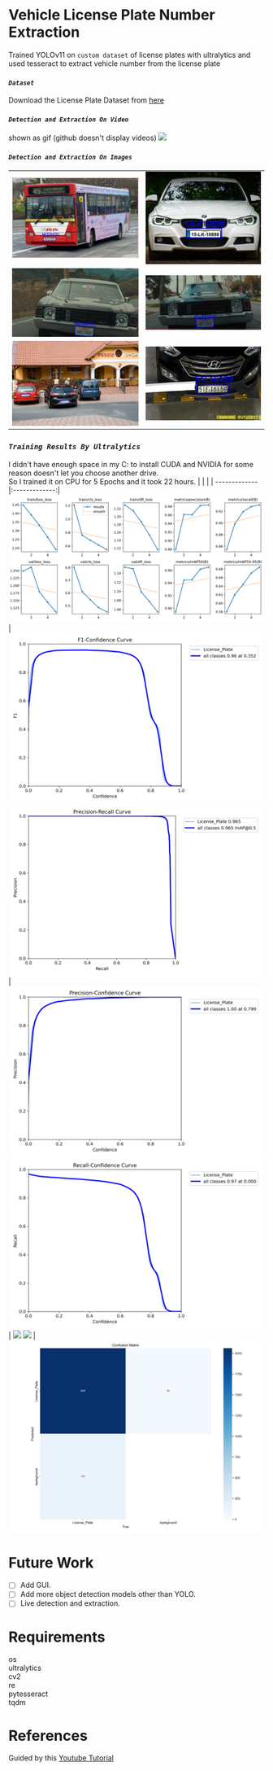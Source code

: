 # Vehicle License Plate Number Extraction
Trained YOLOv11 on `custom dataset` of license plates with ultralytics and used tesseract to extract vehicle number from the license plate

#### *`Dataset`*
Download the License Plate Dataset from [here](https://universe.roboflow.com/roboflow-universe-projects/license-plate-recognition-rxg4e/dataset/4)

#### *`Detection and Extraction On Video`*
shown as gif (github doesn't display videos)
![](test_vids/out_1.gif)

#### *`Detection and Extraction On Images`*
|               |		        |
| ------------- |:-------------:|
![](test_images/1_out.jpg) | ![](test_images/2_out.jpg) 
![](test_images/12_out.jpg)  | ![](test_images/14_out.jpg) 
![](test_images/4_out.jpg)  | ![](test_images/11_out.jpg) 

### *`Training Results By Ultralytics`*
I didn't have enough space in my C: to install CUDA and NVIDIA for some reason doesn't let you choose another drive.  
So I trained it on CPU for 5 Epochs and it took 22 hours.
|               |		        |
| ------------- |:-------------:|
![](runs/detect/train2/results.png) | ![](runs/detect/train2/F1_curve.png) 
![](runs/detect/train2/PR_curve.png)  | ![](runs/detect/train2/P_curve.png) 
![](runs/detect/train2/R_curve.png)  | ![](runs/detect/train2/labels_correlogram.png) 
![](runs/detect/train2/labels.png)  | ![](runs/detect/train2/confusion_matrix.png) 

# Future Work
* [ ] Add GUI.
* [ ] Add more object detection models other than YOLO.
* [ ] Live detection and extraction.

# Requirements
os  
ultralytics  
cv2  
re  
pytesseract  
tqdm

# References
Guided by this [Youtube Tutorial](https://www.youtube.com/watch?v=POmyidzahLg)  
